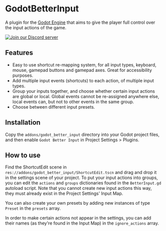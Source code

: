 # GodotBetterInput
A plugin for the [Godot Engine](https://godotengine.org/) that aims to give the player full control over the input actions of the game.

[![Join our Discord server](https://discord.com/api/guilds/645793202393186339/embed.png)](https://discord.gg/GTMtr8s)

## Features
- Easy to use shortcut re-mapping system, for all input types, keyboard, mouse, gamepad buttons and gamepad axes. Great for accessibility purposes.
- Add multiple input events (shortcuts) to each action, of multiple input types.
- Group your inputs together, and choose whether certain input actions are global or local. Global events cannot be re-assigned anywhere else, local events can, but not to other events in the same group.
- Choose between different input presets.

## Installation
Copy the `addons/godot_better_input` directory into your Godot project files, and then enable `Godot Better Input` in Project Settings > Plugins.

## How to use
Find the ShortcutEdit scene in `res://addons/godot_better_input/ShortcutEdit.tscn` and drag and drop it in the settings scene of your project. To put your input actions into groups, you can edit the `actions` and `groups` dictionaries found in the `BetterInput.gd` autoload script. Note that you cannot create new input actions this way, they must already exist in the Project Settings' Input Map.

You can also create your own presets by adding new instances of type `Preset` in the `presets` array.

In order to make certain actions not appear in the settings, you can add their names (as they're found in the Input Map) in the `ignore_actions` array.
